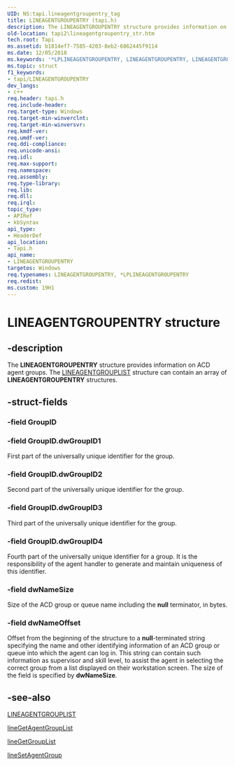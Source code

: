```yaml
---
UID: NS:tapi.lineagentgroupentry_tag
title: LINEAGENTGROUPENTRY (tapi.h)
description: The LINEAGENTGROUPENTRY structure provides information on ACD agent groups. The LINEAGENTGROUPLIST structure can contain an array of LINEAGENTGROUPENTRY structures.
old-location: tapi2\lineagentgroupentry_str.htm
tech.root: Tapi
ms.assetid: b1814ef7-7585-4203-8eb2-6862445f9114
ms.date: 12/05/2018
ms.keywords: '*LPLINEAGENTGROUPENTRY, LINEAGENTGROUPENTRY, LINEAGENTGROUPENTRY structure [TAPI 2.2], LPLINEAGENTGROUPENTRY, LPLINEAGENTGROUPENTRY structure pointer [TAPI 2.2], _tapi2_lineagentgroupentry_str, tapi/LINEAGENTGROUPENTRY, tapi/LPLINEAGENTGROUPENTRY, tapi2.lineagentgroupentry_str'
ms.topic: struct
f1_keywords:
- tapi/LINEAGENTGROUPENTRY
dev_langs:
- c++
req.header: tapi.h
req.include-header: 
req.target-type: Windows
req.target-min-winverclnt: 
req.target-min-winversvr: 
req.kmdf-ver: 
req.umdf-ver: 
req.ddi-compliance: 
req.unicode-ansi: 
req.idl: 
req.max-support: 
req.namespace: 
req.assembly: 
req.type-library: 
req.lib: 
req.dll: 
req.irql: 
topic_type:
- APIRef
- kbSyntax
api_type:
- HeaderDef
api_location:
- Tapi.h
api_name:
- LINEAGENTGROUPENTRY
targetos: Windows
req.typenames: LINEAGENTGROUPENTRY, *LPLINEAGENTGROUPENTRY
req.redist: 
ms.custom: 19H1
---
```


# LINEAGENTGROUPENTRY structure


## -description


The 
<b>LINEAGENTGROUPENTRY</b> structure provides information on ACD agent groups. The 
<a href="https://docs.microsoft.com/windows/desktop/api/tapi/ns-tapi-lineagentgrouplist">LINEAGENTGROUPLIST</a> structure can contain an array of 
<b>LINEAGENTGROUPENTRY</b> structures.


## -struct-fields




### -field GroupID


### -field GroupID.dwGroupID1

First part of the universally unique identifier for the group.


### -field GroupID.dwGroupID2

Second part of the universally unique identifier for the group.


### -field GroupID.dwGroupID3

Third part of the universally unique identifier for the group.


### -field GroupID.dwGroupID4

Fourth part of the universally unique identifier for a group. It is the responsibility of the agent handler to generate and maintain uniqueness of this identifier.


### -field dwNameSize

Size of the ACD group or queue name including the <b>null</b> terminator, in bytes.


### -field dwNameOffset

Offset from the beginning of the structure to a <b>null</b>-terminated string specifying the name and other identifying information of an ACD group or queue into which the agent can log in. This string can contain such information as supervisor and skill level, to assist the agent in selecting the correct group from a list displayed on their workstation screen. The size of the field is specified by <b>dwNameSize</b>.


## -see-also




<a href="https://docs.microsoft.com/windows/desktop/api/tapi/ns-tapi-lineagentgrouplist">LINEAGENTGROUPLIST</a>



<a href="https://docs.microsoft.com/windows/desktop/api/tapi/nf-tapi-linegetagentgrouplista">lineGetAgentGroupList</a>



<a href="https://docs.microsoft.com/windows/desktop/api/tapi/nf-tapi-linegetgrouplista">lineGetGroupList</a>



<a href="https://docs.microsoft.com/windows/desktop/api/tapi/nf-tapi-linesetagentgroup">lineSetAgentGroup</a>
 

 

